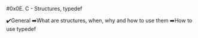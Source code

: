 #0x0E. C - Structures, typedef

✔️General
➡️What are structures, when, why and how to use them
➡️How to use typedef
